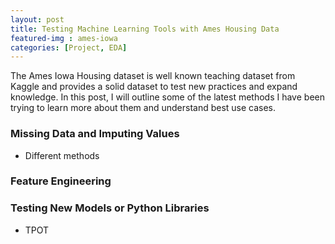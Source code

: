 ```yaml
---
layout: post
title: Testing Machine Learning Tools with Ames Housing Data
featured-img : ames-iowa
categories: [Project, EDA]
---
```


The Ames Iowa Housing dataset is well known teaching dataset from Kaggle and provides a solid dataset to test new practices and expand knowledge. In this post, I will outline some of the latest methods I have been trying to learn more about them and understand best use cases.

### Missing Data and Imputing Values

- Different methods

### Feature Engineering

### Testing New Models or Python Libraries

- TPOT

